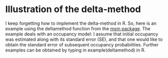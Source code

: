 Illustration of the delta-method
================================

I keep forgetting how to implement the delta-method in R. So, here is an example using the deltamethod function from the [msm package](https://cran.r-project.org/web/packages/msm/index.html). The example deals with an occupancy model: I assume that initial occupancy was estimated along with its standard error (SE), and that one would like to obtain the standard error of subsequent occupancy probabilities. Further examples can be obtained by typing in example(deltamethod) in R.

